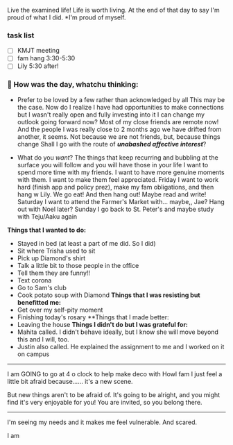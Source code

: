 
Live the examined life! Life is worth living. 
At the end of that day to say I'm proud of what I did. *I'm proud of myself.

### task list
- [ ] KMJT meeting
- [ ] fam hang 3:30-5:30
- [ ] Lily 5:30 after!
### 📝 How was the day, whatchu thinking:

- Prefer to be loved by a few rather than acknowledged by all
	This may be the case. Now do I realize I have had opportunities to make connections but I wasn't really open and fully investing into it
		I can change my outlook going forward now?
	Most of my close friends are remote now! And the people I was really close to 2 months ago we have drifted from another, it seems. Not because we are not friends, but, because things change
	Shall I go with the route of ***unabashed affective interest***?

- What do you *want*?
	The things that keep recurring and bubbling at the surface you will follow and you will have those in your life
	I want to spend more time with my friends. I want to have more genuine moments with them. I want to make them feel appreciated. 
	Friday I want to work hard (finish app and policy prez), make my fam obligations, and then hang w Lily. We go eat! And then hang out! Maybe read and write!
	Saturday I want to attend the Farmer's Market with... maybe,, Jae? Hang out with Noel later?
	Sunday I go back to St. Peter's and maybe study with Teju/Aaku again

**Things that I wanted to do:**
- Stayed in bed (at least a part of me did. So I did)
- Sit where Trisha used to sit
- Pick up Diamond's shirt
- Talk a little bit to those people in the office
- Tell them they are funny!!
- Text corona
- Go to Sam's club
- Cook potato soup with Diamond
**Things that I was resisting but benefitted me:**
- Get over my self-pity moment
- Finishing today's rosary
**Things that I made better:
- Leaving the house
**Things I didn't do but I was grateful for:**
- Mahita called. I didn't behave ideally, but I know she will move beyond this and I will, too.
- Justin also called. He explained the assignment to me and I worked on it on campus

---

I am GOING to go at 4 o clock to help make deco with Howl fam
I just feel a little bit afraid because...... it's a new scene.

But new things aren't to be afraid of. 
It's going to be alright, and you might find it's very enjoyable for you! 
You are invited, so you belong there.



---

I'm seeing my needs and it makes me feel vulnerable. And scared.

I am 

